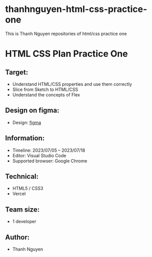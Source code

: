 # thanhnguyen-html-css-practice-one

This is Thanh Nguyen repositories of html/css practice one

# HTML CSS Plan Practice One

## Target:

- Understand HTML/CSS properties and use them correctly
- Slice from Sketch to HTML/CSS
- Understand the concepts of Flex

## Design on figma:

- Design: [figma](https://www.figma.com/file/xb19lOtsIY01dWTZkx3VBR/Product-practice?node-id=0%3A1&mode=dev)

## Information:

- Timeline: 2023/07/05 – 2023/07/18
- Editor: Visual Studio Code
- Supported browser: Google Chrome

## Technical:

- HTML5 / CSS3
- Vercel

## Team size:

- 1 developer

## Author:

- Thanh Nguyen
